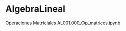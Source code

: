 # AlgebraLineal

[Operaciones Matriciales AL001.000_Op_matrices.ipynb](AL001.000_Op_matrices.ipynb)
